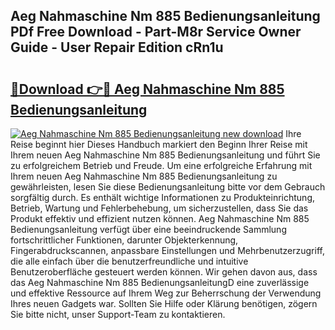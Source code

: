 ## Aeg Nahmaschine Nm 885 Bedienungsanleitung PDf Free Download - Part-M8r Service Owner Guide - User Repair Edition cRn1u

# <h2><a href="http://df3u0h.blite.top/?on=Aeg+Nahmaschine+Nm+885+Bedienungsanleitung">🔗Download 👉🔴 Aeg Nahmaschine Nm 885 Bedienungsanleitung</a></h2>

[![Aeg Nahmaschine Nm 885 Bedienungsanleitung new download](https://i.imgur.com/lujVjoI.png)](http://df3u0h.blite.top/?on=Aeg+Nahmaschine+Nm+885+Bedienungsanleitung)
Ihre Reise beginnt hier Dieses Handbuch markiert den Beginn Ihrer Reise mit Ihrem neuen Aeg Nahmaschine Nm 885 Bedienungsanleitung und führt Sie zu erfolgreichem Betrieb und Freude. Um eine erfolgreiche Erfahrung mit Ihrem neuen Aeg Nahmaschine Nm 885 Bedienungsanleitung zu gewährleisten, lesen Sie diese Bedienungsanleitung bitte vor dem Gebrauch sorgfältig durch. Es enthält wichtige Informationen zu Produkteinrichtung, Betrieb, Wartung und Fehlerbehebung, um sicherzustellen, dass Sie das Produkt effektiv und effizient nutzen können. Aeg Nahmaschine Nm 885 Bedienungsanleitung verfügt über eine beeindruckende Sammlung fortschrittlicher Funktionen, darunter Objekterkennung, Fingerabdruckscannen, anpassbare Einstellungen und Mehrbenutzerzugriff, die alle einfach über die benutzerfreundliche und intuitive Benutzeroberfläche gesteuert werden können. Wir gehen davon aus, dass das Aeg Nahmaschine Nm 885 BedienungsanleitungD eine zuverlässige und effektive Ressource auf Ihrem Weg zur Beherrschung der Verwendung Ihres neuen Gadgets war. Sollten Sie Hilfe oder Klärung benötigen, zögern Sie bitte nicht, unser Support-Team zu kontaktieren.
